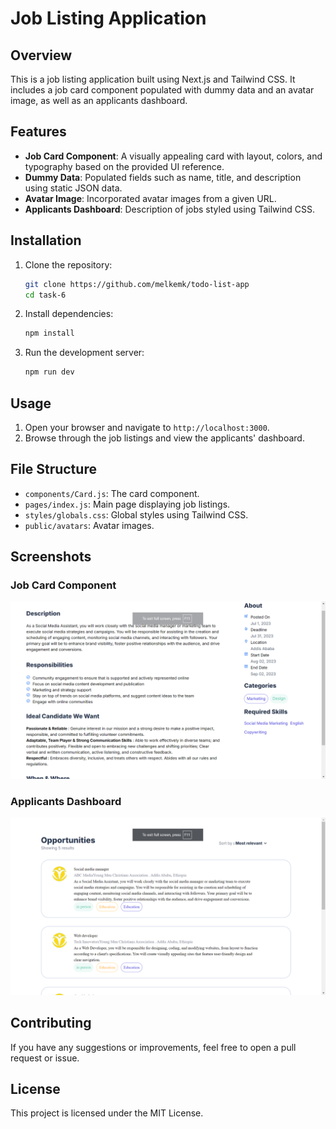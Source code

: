 # Job Listing Application

## Overview

This is a job listing application built using Next.js and Tailwind CSS. It includes a job card component populated with dummy data and an avatar image, as well as an applicants dashboard.

## Features

- **Job Card Component**: A visually appealing card with layout, colors, and typography based on the provided UI reference.
- **Dummy Data**: Populated fields such as name, title, and description using static JSON data.
- **Avatar Image**: Incorporated avatar images from a given URL.
- **Applicants Dashboard**: Description of jobs styled using Tailwind CSS.

## Installation

1. Clone the repository:
    ```sh
    git clone https://github.com/melkemk/todo-list-app
    cd task-6
    ```

2. Install dependencies:
    ```sh
    npm install
    ```

3. Run the development server:
    ```sh
    npm run dev
    ```

## Usage

1. Open your browser and navigate to `http://localhost:3000`.
2. Browse through the job listings and view the applicants' dashboard.

## File Structure

- `components/Card.js`: The card component.
- `pages/index.js`: Main page displaying job listings.
- `styles/globals.css`: Global styles using Tailwind CSS.
- `public/avatars`: Avatar images.

## Screenshots

### Job Card Component
![Job Card](./screenshots-1.png)

### Applicants Dashboard
![Applicants Dashboard](./screenshots-2.png)

## Contributing

If you have any suggestions or improvements, feel free to open a pull request or issue.

## License

This project is licensed under the MIT License.
